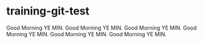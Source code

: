 # training-git-test

Good Morning YE MIN.
Good Morning YE MIN.
Good Morning YE MIN.
Good Morning YE MIN.
Good Morning YE MIN.
Good Morning YE MIN.
